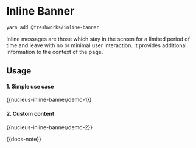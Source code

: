 # Inline Banner

```sh
yarn add @freshworks/inline-banner
```

Inline messages are those which stay in the screen for a limited period of time and leave with no or minimal user interaction. It provides additional information to the context of the page.

## Usage

#### 1. Simple use case

{{nucleus-inline-banner/demo-1}}

#### 2. Custom content

{{nucleus-inline-banner/demo-2}}

{{docs-note}}
